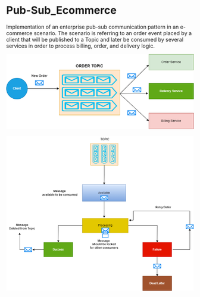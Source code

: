 # Pub-Sub_Ecommerce
Implementation of an enterprise pub-sub communication pattern in an e-commerce scenario.
The scenario is referring to an order event placed by a client that will be published to a Topic
and later be consumed by several services in order to process billing, order, and delivery logic.

![Pub-Sub Communication Pattern](https://github.com/yahiaalioua/Pub-Sub_Ecommerce/blob/main/PubSub.drawio.png)

![workflow](https://github.com/yahiaalioua/Pub-Sub_Ecommerce/blob/main/.vs/SubscriptionWorkFlow.drawio.png)
